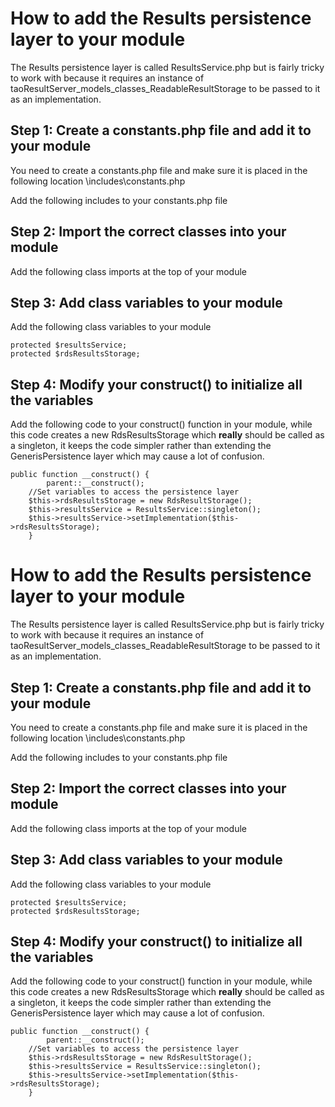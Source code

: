 <!--
author:
    - 'Rex Wallen Tan'
created_at: '2016-01-01 02:40:35'
updated_at: '2016-01-01 02:41:13'
tags:
    - Tutorials
-->

How to add the Results persistence layer to your module
=======================================================

The Results persistence layer is called ResultsService.php but is fairly tricky to work with because it requires an instance of taoResultServer\_models\_classes\_ReadableResultStorage to be passed to it as an implementation.

Step 1: Create a constants.php file and add it to your module
-------------------------------------------------------------

You need to create a constants.php file and make sure it is placed in the following location <YOUR MODULE>\\includes\\constants.php

Add the following includes to your constants.php file

Step 2: Import the correct classes into your module
---------------------------------------------------

Add the following class imports at the top of your module

Step 3: Add class variables to your module
------------------------------------------

Add the following class variables to your module

    protected $resultsService;
    protected $rdsResultsStorage;

Step 4: Modify your construct() to initialize all the variables
---------------------------------------------------------------

Add the following code to your construct() function in your module, while this code creates a new RdsResultsStorage which **really** should be called as a singleton, it keeps the code simpler rather than extending the GenerisPersistence layer which may cause a lot of confusion.

    public function __construct() {
            parent::__construct();
        //Set variables to access the persistence layer
        $this->rdsResultsStorage = new RdsResultStorage();
        $this->resultsService = ResultsService::singleton();
        $this->resultsService->setImplementation($this->rdsResultsStorage);
        }
How to add the Results persistence layer to your module
=======================================================

The Results persistence layer is called ResultsService.php but is fairly tricky to work with because it requires an instance of taoResultServer\_models\_classes\_ReadableResultStorage to be passed to it as an implementation.

Step 1: Create a constants.php file and add it to your module
-------------------------------------------------------------

You need to create a constants.php file and make sure it is placed in the following location <YOUR MODULE>\\includes\\constants.php

Add the following includes to your constants.php file

Step 2: Import the correct classes into your module
---------------------------------------------------

Add the following class imports at the top of your module

Step 3: Add class variables to your module
------------------------------------------

Add the following class variables to your module

    protected $resultsService;
    protected $rdsResultsStorage;

Step 4: Modify your construct() to initialize all the variables
---------------------------------------------------------------

Add the following code to your construct() function in your module, while this code creates a new RdsResultsStorage which **really** should be called as a singleton, it keeps the code simpler rather than extending the GenerisPersistence layer which may cause a lot of confusion.

    public function __construct() {
            parent::__construct();
        //Set variables to access the persistence layer
        $this->rdsResultsStorage = new RdsResultStorage();
        $this->resultsService = ResultsService::singleton();
        $this->resultsService->setImplementation($this->rdsResultsStorage);
        }


